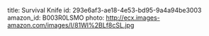 title: Survival Knife
id: 293e6af3-ae18-4e53-bd95-9a4a94be3003
amazon_id: B003R0LSMO
photo: http://ecx.images-amazon.com/images/I/81WI%2BLf8cSL.jpg
